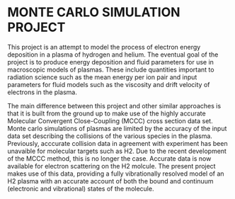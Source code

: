 # MONTE CARLO SIMULATION PROJECT

This project is an attempt to model the process of electron energy deposition in a plasma of hydrogen and helium. The eventual goal of the project is to
produce energy deposition and fluid parameters for use in macroscopic models of plasmas. These include quantities important to radiation science such as the mean energy per ion pair and input parameters for fluid models such as the viscosity and drift velocity of electrons in the plasma. 

The main difference between this project and other similar approaches is that it is built from the ground up to make use of the highly accurate Molecular Convergent Close-Coupling (MCCC) cross section data set. Monte carlo simulations of plasmas are limited by the accuracy of the input data set describing the collisions of the various species in the plasma. Previously, acccurate collision data in agreement with experiment has been unavaible for molecular targets such as H2. Due to the recent development of the MCCC method, this is no longer the case. Accurate data is now available for electron scattering on the H2 molcule. The present project makes use of this data, providing a fully vibrationally resolved model of an H2 plasma with an accurate account of both the bound and continuum (electronic and vibrational) states of the molecule.
